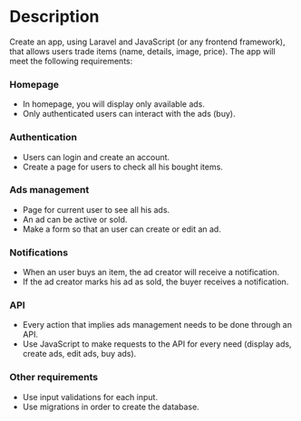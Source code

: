 

# Description

Create an app, using Laravel and JavaScript (or any frontend framework), that allows users trade items (name, details, image, price). The app will meet the following requirements:

### Homepage

* In homepage, you will display only available ads.
* Only authenticated users can interact with the ads (buy).

### Authentication

* Users can login and create an account.
* Create a page for users to check all his bought items.

### Ads management

* Page for current user to see all his ads.
* An ad can be active or sold.
* Make a form so that an user can create or edit an ad.

### Notifications

* When an user buys an item, the ad creator will receive a notification.
* If the ad creator marks his ad as sold, the buyer receives a notification.

### API

* Every action that implies ads management needs to be done through an API.
* Use JavaScript to make requests to the API for every need (display ads, create ads, edit ads, buy ads).

### Other requirements

* Use input validations for each input.
* Use migrations in order to create the database.

